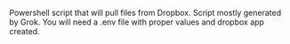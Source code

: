 Powershell script that will pull files from Dropbox. Script mostly generated by Grok.
You will need a .env file with proper values and dropbox app created.
